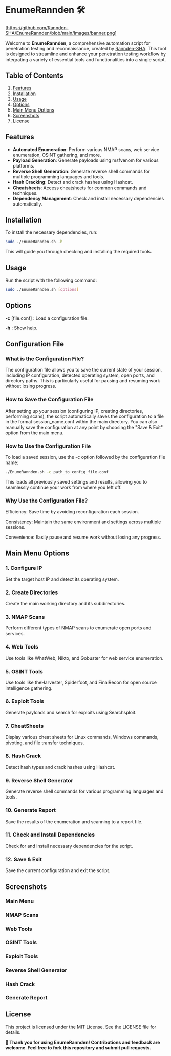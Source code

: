 # EnumeRannden 🛠️

[https://github.com/Rannden-SHA/EnumeRannden/blob/main/Images/banner.png]

Welcome to **EnumeRannden**, a comprehensive automation script for penetration testing and reconnaissance, created by [Rannden-SHA](https://github.com/Rannden-SHA). This tool is designed to streamline and enhance your penetration testing workflow by integrating a variety of essential tools and functionalities into a single script.

## Table of Contents

1. [Features](#features)
2. [Installation](#installation)
3. [Usage](#usage)
4. [Options](#options)
5. [Main Menu Options](#main-menu-options)
6. [Screenshots](#screenshots)
7. [License](#license)

## Features

- **Automated Enumeration**: Perform various NMAP scans, web service enumeration, OSINT gathering, and more.
- **Payload Generation**: Generate payloads using msfvenom for various platforms.
- **Reverse Shell Generation**: Generate reverse shell commands for multiple programming languages and tools.
- **Hash Cracking**: Detect and crack hashes using Hashcat.
- **Cheatsheets**: Access cheatsheets for common commands and techniques.
- **Dependency Management**: Check and install necessary dependencies automatically.

## Installation

To install the necessary dependencies, run:

```bash
sudo ./EnumeRannden.sh -h
```
This will guide you through checking and installing the required tools.

## Usage
Run the script with the following command:

```bash
sudo ./EnumeRannden.sh [options]
```
## Options
**-c** [file.conf] : Load a configuration file.

**-h** : Show help.

## Configuration File
### What is the Configuration File?
The configuration file allows you to save the current state of your session, including IP configuration, detected operating system, open ports, and directory paths. This is particularly useful for pausing and resuming work without losing progress.

### How to Save the Configuration File
After setting up your session (configuring IP, creating directories, performing scans), the script automatically saves the configuration to a file in the format session_name.conf within the main directory. You can also manually save the configuration at any point by choosing the "Save & Exit" option from the main menu.

### How to Use the Configuration File
To load a saved session, use the -c option followed by the configuration file name:

```bash
./EnumeRannden.sh -c path_to_config_file.conf
```
This loads all previously saved settings and results, allowing you to seamlessly continue your work from where you left off.

### Why Use the Configuration File?
Efficiency: Save time by avoiding reconfiguration each session.

Consistency: Maintain the same environment and settings across multiple sessions.

Convenience: Easily pause and resume work without losing any progress.

## Main Menu Options
### 1. Configure IP
Set the target host IP and detect its operating system.

### 2. Create Directories
Create the main working directory and its subdirectories.

### 3. NMAP Scans
Perform different types of NMAP scans to enumerate open ports and services.

### 4. Web Tools
Use tools like WhatWeb, Nikto, and Gobuster for web service enumeration.

### 5. OSINT Tools
Use tools like theHarvester, Spiderfoot, and FinalRecon for open source intelligence gathering.

### 6. Exploit Tools
Generate payloads and search for exploits using Searchsploit.

### 7. CheatSheets
Display various cheat sheets for Linux commands, Windows commands, pivoting, and file transfer techniques.

### 8. Hash Crack
Detect hash types and crack hashes using Hashcat.

### 9. Reverse Shell Generator
Generate reverse shell commands for various programming languages and tools.

### 10. Generate Report
Save the results of the enumeration and scanning to a report file.

### 11. Check and Install Dependencies
Check for and install necessary dependencies for the script.

### 12. Save & Exit
Save the current configuration and exit the script.


## Screenshots
### Main Menu

### NMAP Scans

### Web Tools

### OSINT Tools

### Exploit Tools

### Reverse Shell Generator

### Hash Crack

### Generate Report

## License
This project is licensed under the MIT License. See the LICENSE file for details.

**🌟 Thank you for using EnumeRannden! Contributions and feedback are welcome. Feel free to fork this repository and submit pull requests.**
